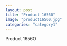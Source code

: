 ```yaml
---
layout: post
title: "Product 16560"
image: "product16560.jpg"
categories: "category1"
---
```

Product 16560
